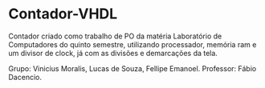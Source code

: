 # Contador-VHDL
Contador criado como trabalho de PO da matéria Laboratório de Computadores do quinto semestre, utilizando processador, memória ram e um divisor de clock, já com as divisões e demarcações da tela.

Grupo: Vinicius Moralis, Lucas de Souza, Fellipe Emanoel.
Professor: Fábio Dacencio.
